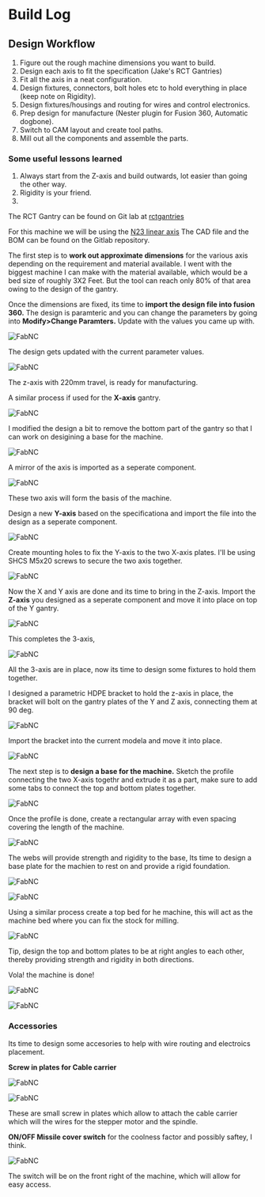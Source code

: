 # Build Log

## Design Workflow

1. Figure out the rough machine dimensions you want to build.
2. Design each axis to fit the specification (Jake's RCT Gantries)
3. Fit all the axis in a neat configuration.
4. Design fixtures, connectors, bolt holes etc to hold everything in place (keep note on Rigidity).
5. Design fixtures/housings and routing for wires and control electronics.
6. Prep design for manufacture (Nester plugin for Fusion 360, Automatic dogbone).
7. Switch to CAM layout and create tool paths.
8. Mill out all the components and assemble the parts.

### Some useful lessons learned

1. Always start from the Z-axis and build outwards, lot easier than going the other way.
2. Rigidity is your friend.
3. 

The RCT Gantry can be found on Git lab at [rctgantries](https://gitlab.cba.mit.edu/jakeread/rctgantries)

For this machine we will be using the [N23 linear axis](https://gitlab.cba.mit.edu/jakeread/rctgantries/tree/master/n23_linearPinion) The CAD file and the BOM can be found on the Gitlab repository.

The first step is to **work out approximate dimensions** for the various axis depending on the requirement and material available. I went with the biggest machine I can make with the material available, which would be a bed size of roughly 3X2 Feet. But the tool can reach only 80% of that area owing to the design of the gantry.

Once the dimensions are fixed, its time to **import the design file into fusion 360.** The design is paramteric and you can change the parameters by going into **Modify>Change Paramters.** Update with the values you came up with.

![FabNC](../Images/CAD/parameter.PNG)

The design gets updated with the current parameter values.

![FabNC](../Images/CAD/zaxis.PNG)

The z-axis with 220mm travel, is ready for manufacturing.

A similar process if used for the **X-axis** gantry.

![FabNC](../Images/CAD/1.png)

I modified the design a bit to remove the bottom part of the gantry so that I can work on desigining a base for the machine.

![FabNC](../Images/CAD/5.png)

A mirror of the axis is imported as a seperate component.

![FabNC](../Images/CAD/6.png)

These two axis will form the basis of the machine. 

Design a new **Y-axis** based on the specificationa and import the file into the design as a seperate component.

![FabNC](../Images/CAD/7.png)

Create mounting holes to fix the Y-axis to the two X-axis plates. I'll be using SHCS M5x20 screws to secure the two axis together.

![FabNC](../Images/CAD/8.png)

Now the X and Y axis are done and its time to bring in the Z-axis. Import the **Z-axis** you designed as a seperate component and move it into place on top of the Y gantry.

![FabNC](../Images/CAD/11.png)

This completes the 3-axis,

![FabNC](../Images/CAD/13.png)

All the 3-axis are in place, now its time to design some fixtures to hold them together.

I designed a parametric HDPE bracket to hold the z-axis in place, the bracket will bolt on the gantry plates of the Y and Z axis, connecting them at 90 deg.

![FabNC](../Images/CAD/15.png)

Import the bracket into the current modela and move it into place.

![FabNC](../Images/CAD/16.png)

The next step is to **design a base for the machine.** Sketch the profile connecting the two X-axis togethr and extrude it as a part, make sure to add some tabs to connect the top and bottom plates together.

![FabNC](../Images/CAD/19.png)

Once the profile is done, create a rectangular array with even spacing covering the length of the machine.

![FabNC](../Images/CAD/20.png)

The webs will provide strength and rigidity to the base, Its time to design a base plate for the machien to rest on and provide a rigid foundation.

![FabNC](../Images/CAD/22.png)

![FabNC](../Images/CAD/23.png)


Using a similar process create a top bed for he machine, this will act as the machine bed where you can fix the stock for milling. 

![FabNC](../Images/CAD/24.png)

Tip, design the top and bottom plates to be at right angles to each other, thereby providing strength and rigidity in both directions.

Vola! the machine is done!

![FabNC](../Images/CAD/25.png)

![FabNC](../Images/CAD/27.png)

### Accessories

Its time to design some accesories to help with wire routing and electroics placement.

**Screw in plates for Cable carrier**

![FabNC](../Images/CAD/30.png)

![FabNC](../Images/CAD/29.png)


These are small screw in plates which allow to attach the cable carrier which will the wires for the stepper motor and the spindle.

**ON/OFF Missile cover switch** for the coolness factor and possibly saftey, I think.

![FabNC](../Images/CAD/31.png)

The switch will be on the front right of the machine, which will allow for easy access.












